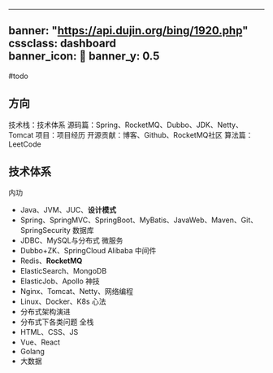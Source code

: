 

---
banner: "https://api.dujin.org/bing/1920.php"
cssclass: dashboard  
banner_icon: 🌻
banner_y: 0.5
---
#todo


## 方向
技术栈：技术体系
源码篇：Spring、RocketMQ、Dubbo、JDK、Netty、Tomcat
项目：项目经历
开源贡献：博客、Github、RocketMQ社区
算法篇：LeetCode

## 技术体系
内功
- Java、JVM、JUC、**设计模式**
- Spring、SpringMVC、SpringBoot、MyBatis、JavaWeb、Maven、Git、SpringSecurity
数据库
- JDBC、MySQL与分布式
微服务
- Dubbo+ZK、SpringCloud Alibaba
中间件
- Redis、**RocketMQ**
- ElasticSearch、MongoDB
- ElasticJob、Apollo
神技
- Nginx、Tomcat、Netty、网络编程
- Linux、Docker、K8s
心法
- 分布式架构演进
- 分布式下各类问题
全栈
- HTML、CSS、JS
- Vue、React
- Golang
- 大数据